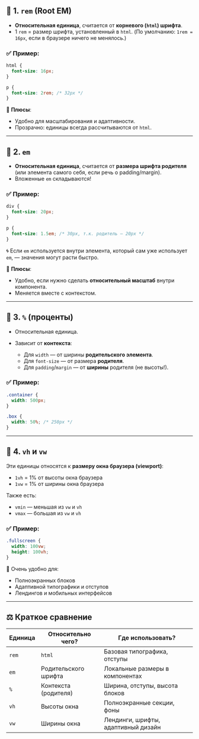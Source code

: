 ## 🧠 **1\. `rem` (Root EM)**

-   **Относительная единица**, считается от **корневого (`html`) шрифта**.
-   1 `rem` = размер шрифта, установленный в `html`. (По умолчанию: `1rem = 16px`, если в браузере ничего не менялось.)

### ✅ Пример:

```css
html {
  font-size: 16px;
}

p {
  font-size: 2rem; /* 32px */
}
```

📌 **Плюсы**:

-   Удобно для масштабирования и адаптивности.
-   Прозрачно: единицы всегда рассчитываются от `html`.

___

## 🧠 **2\. `em`**

-   **Относительная единица**, считается от **размера шрифта родителя** (или элемента самого себя, если речь о padding/margin).
-   Вложенные `em` складываются!

### ✅ Пример:

```css
div {
  font-size: 20px;
}

p {
  font-size: 1.5em; /* 30px, т.к. родитель — 20px */
}
```

🌀 Если `em` используется внутри элемента, который сам уже использует `em`, — значения могут расти быстро.

📌 **Плюсы**:

-   Удобно, если нужно сделать **относительный масштаб** внутри компонента.
-   Меняется вместе с контекстом.

___

## 🧠 **3\. `%` (проценты)**

-   Относительная единица.
    
-   Зависит от **контекста**:
    
    -   Для `width` — от ширины **родительского элемента**.
    -   Для `font-size` — от размера **родителя**.
    -   Для `padding`/`margin` — от **ширины** родителя (не высоты!).

### ✅ Пример:

```css
.container {
  width: 500px;
}

.box {
  width: 50%; /* 250px */
}
```

___

## 🧠 **4\. `vh` и `vw`**

Эти единицы относятся к **размеру окна браузера (viewport)**:

-   `1vh` = 1% от высоты окна браузера
-   `1vw` = 1% от ширины окна браузера

Также есть:

-   `vmin` — меньшая из `vw` и `vh`
-   `vmax` — большая из `vw` и `vh`

### ✅ Пример:

```css
.fullscreen {
  width: 100vw;
  height: 100vh;
}
```

📌 Очень удобно для:

-   Полноэкранных блоков
-   Адаптивной типографики и отступов
-   Лендингов и мобильных интерфейсов

___

## ⚖️ Краткое сравнение

| Единица | Относительно чего? | Где использовать? |
| --- | --- | --- |
| `rem` | `html` | Базовая типографика, отступы |
| `em` | Родительского шрифта | Локальные размеры в компонентах |
| `%` | Контекста (родителя) | Ширина, отступы, высота блоков |
| `vh` | Высоты окна | Полноэкранные секции, фоны |
| `vw` | Ширины окна | Лендинги, шрифты, адаптивный дизайн |
